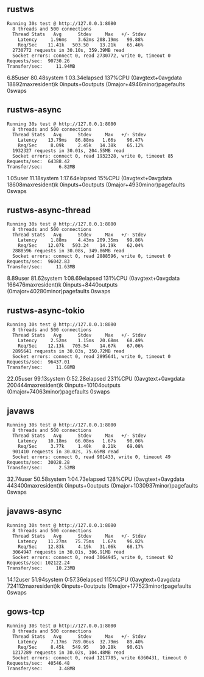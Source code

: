 ## rustws

```
Running 30s test @ http://127.0.0.1:8080
  8 threads and 500 connections
  Thread Stats   Avg      Stdev     Max   +/- Stdev
    Latency     1.96ms    3.62ms 208.19ms   99.88%
    Req/Sec    11.41k   503.50    13.21k    65.46%
  2730772 requests in 30.10s, 359.39MB read
  Socket errors: connect 0, read 2730772, write 0, timeout 0
Requests/sec:  90730.26
Transfer/sec:     11.94MB
```

6.85user 80.48system 1:03.34elapsed 137%CPU (0avgtext+0avgdata 18892maxresident)k
0inputs+0outputs (0major+4946minor)pagefaults 0swaps

## rustws-async

```
Running 30s test @ http://127.0.0.1:8080
  8 threads and 500 connections
  Thread Stats   Avg      Stdev     Max   +/- Stdev
    Latency    13.79ms   86.88ms   1.66s    96.47%
    Req/Sec     8.09k     2.45k   14.38k    65.12%
  1932327 requests in 30.01s, 204.55MB read
  Socket errors: connect 0, read 1932328, write 0, timeout 85
Requests/sec:  64388.42
Transfer/sec:      6.82MB
```

1.05user 11.18system 1:17.64elapsed 15%CPU (0avgtext+0avgdata 18608maxresident)k
0inputs+0outputs (0major+4930minor)pagefaults 0swaps

## rustws-async-thread

```
Running 30s test @ http://127.0.0.1:8080
  8 threads and 500 connections
  Thread Stats   Avg      Stdev     Max   +/- Stdev
    Latency     1.88ms    4.43ms 209.35ms   99.86%
    Req/Sec    12.07k   593.24    14.19k    62.04%
  2888596 requests in 30.08s, 349.86MB read
  Socket errors: connect 0, read 2888596, write 0, timeout 0
Requests/sec:  96042.83
Transfer/sec:     11.63MB
```

8.89user 81.62system 1:08.69elapsed 131%CPU (0avgtext+0avgdata 166476maxresident)k
0inputs+8440outputs (0major+40280minor)pagefaults 0swaps

## rustws-async-tokio

```
Running 30s test @ http://127.0.0.1:8080
  8 threads and 500 connections
  Thread Stats   Avg      Stdev     Max   +/- Stdev
    Latency     2.52ms    1.15ms  20.68ms   68.49%
    Req/Sec    12.13k   705.54    14.67k    67.06%
  2895641 requests in 30.03s, 350.72MB read
  Socket errors: connect 0, read 2895641, write 0, timeout 0
Requests/sec:  96437.01
Transfer/sec:     11.68MB
```

22.05user 99.13system 0:52.28elapsed 231%CPU (0avgtext+0avgdata 200444maxresident)k
0inputs+10104outputs (0major+74063minor)pagefaults 0swaps

## javaws

```
Running 30s test @ http://127.0.0.1:8080
  8 threads and 500 connections
  Thread Stats   Avg      Stdev     Max   +/- Stdev
    Latency    10.18ms   66.08ms   1.67s    98.06%
    Req/Sec     3.77k     1.40k    8.21k    69.08%
  901410 requests in 30.02s, 75.65MB read
  Socket errors: connect 0, read 901433, write 0, timeout 49
Requests/sec:  30028.28
Transfer/sec:      2.52MB
```

32.74user 50.58system 1:04.73elapsed 128%CPU (0avgtext+0avgdata 443400maxresident)k
0inputs+0outputs (0major+1030937minor)pagefaults 0swaps

## javaws-async

```
Running 30s test @ http://127.0.0.1:8080
  8 threads and 500 connections
  Thread Stats   Avg      Stdev     Max   +/- Stdev
    Latency    11.27ms   75.75ms   1.67s    96.82%
    Req/Sec    12.83k     4.19k   31.06k    68.17%
  3064947 requests in 30.01s, 306.91MB read
  Socket errors: connect 0, read 3064945, write 0, timeout 92
Requests/sec: 102122.24
Transfer/sec:     10.23MB
```

14.12user 51.94system 0:57.36elapsed 115%CPU (0avgtext+0avgdata 724112maxresident)k
0inputs+0outputs (0major+177523minor)pagefaults 0swaps

## gows-tcp

```
Running 30s test @ http://127.0.0.1:8080
  8 threads and 500 connections
  Thread Stats   Avg      Stdev     Max   +/- Stdev
    Latency     7.17ms  789.06us  32.79ms   89.40%
    Req/Sec     8.45k   549.95    10.28k    90.61%
  1217289 requests in 30.02s, 104.48MB read
  Socket errors: connect 0, read 1217785, write 6360431, timeout 0
Requests/sec:  40546.48
Transfer/sec:      3.48MB
```

